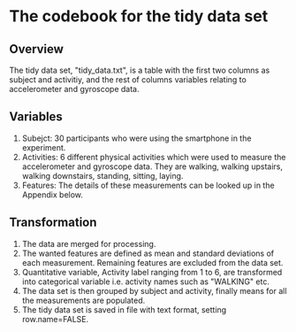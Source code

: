 # The codebook for the tidy data set

## Overview
The tidy data set, "tidy_data.txt", is a table with the first two columns as subject and activitiy, and the rest of columns variables relating to accelerometer and gyroscope data.

## Variables
1. Subejct: 30 participants who were using the smartphone in the experiment.  
2. Activities: 6 different physical activities which were used to measure the accelerometer and gyroscope data. They are walking, walking upstairs, walking downstairs, standing, sitting, laying.   
3. Features: The details of these measurements can be looked up in the Appendix below.

## Transformation
1. The data are merged for processing.
2. The wanted features are defined as mean and standard deviations of each measurement. Remaining features are excluded from the data set.
3. Quantitative variable, Activity label ranging from 1 to 6, are transformed into categorical variable i.e. activity names such as "WALKING" etc.
4. The data set is then grouped by subject and activity, finally means for all the measurements are populated.
5. The tidy data set is saved in file with text format, setting row.name=FALSE.